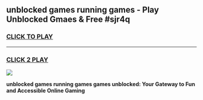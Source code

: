 
## unblocked games running games - Play Unblocked Gmaes & Free #sjr4q
<h3>
<a href="https://news.freeplayer.one?title=unblocked_games_running_games&ref=03M">CLICK TO PLAY</a></h3>
<hr>

<h3>
<a href="https://news.freeplayer.one?title=unblocked_games_running_games&ref=03M">CLICK 2 PLAY</a>
  
</h3>

<a href="https://news.freeplayer.one?title=unblocked_games_running_games&ref=03M"><img src="https://clearcache.store/games.png"></a>


**unblocked games running games games unblocked: Your Gateway to Fun and Accessible Online Gaming**
